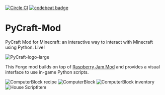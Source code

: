 [![Circle CI](https://circleci.com/gh/ngcm/PyCraft-Mod.svg?style=shield&circle-token=:circle-token)](https://circleci.com/gh/fangohr/oommf-python) [![codebeat badge](https://codebeat.co/badges/334becab-8080-48b0-93a8-d050d850f73a)](https://codebeat.co/projects/github-com-ngcm-pycraft-mod)

# PyCraft-Mod
PyCraft Mod for Minecraft: an interactive way to interact with Minecraft using Python. Live!

![PyCraft-logo-large](http://www.southampton.ac.uk/~apd1g15/media/pycraft_logo_large.jpg)

This Forge mod builds on top of [Raspberry Jam Mod](https://github.com/arpruss/raspberryjammod) and provides a visual interface to use in-game Python scripts.

![ComputerBlock recipe](http://www.southampton.ac.uk/~apd1g15/media/recipe_cropped.png)
![ComputerBlock](http://www.southampton.ac.uk/~apd1g15/media/computerblock_cropped.png)
![ComputerBlock inventory](http://www.southampton.ac.uk/~apd1g15/media/computer_inventory_cropped.png)
![House ScriptItem](http://www.southampton.ac.uk/~apd1g15/media/scriptItem_house_cropped.png)

